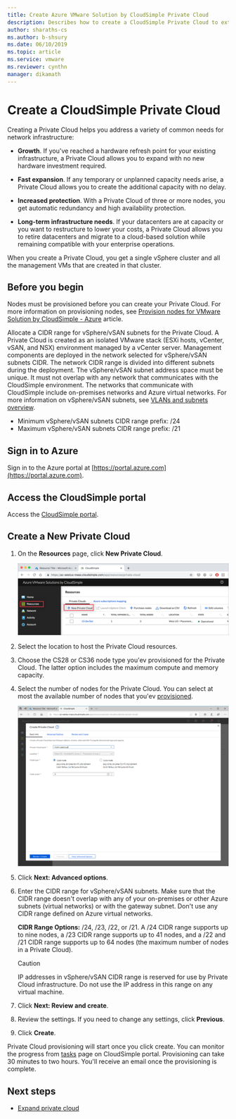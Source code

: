```yaml
--- 
title: Create Azure VMware Solution by CloudSimple Private Cloud
description: Describes how to create a CloudSimple Private Cloud to extend VMware workloads to the cloud with operational flexibility and continuity
author: sharaths-cs
ms.author: b-shsury 
ms.date: 06/10/2019 
ms.topic: article 
ms.service: vmware 
ms.reviewer: cynthn 
manager: dikamath 
---
```


# Create a CloudSimple Private Cloud

Creating a Private Cloud helps you address a variety of common needs for network infrastructure:

* **Growth**. If you've reached a hardware refresh point for your existing infrastructure, a Private Cloud allows you to expand with no new hardware investment required.

* **Fast expansion**. If any temporary or unplanned capacity needs arise, a Private Cloud allows you to create the additional capacity with no delay.

* **Increased protection**. With a Private Cloud of three or more nodes, you get automatic redundancy and high availability protection.

* **Long-term infrastructure needs**. If your datacenters are at capacity or you want to restructure to lower your costs, a Private Cloud allows you to retire datacenters and migrate to a cloud-based solution while remaining compatible with your enterprise operations.

When you create a Private Cloud, you get a single vSphere cluster and all the management VMs that are created in that cluster.

## Before you begin

Nodes must be provisioned before you can create your Private Cloud.  For more information on provisioning nodes, see [Provision nodes for VMware Solution by CloudSimple - Azure](create-nodes.md) article.

Allocate a CIDR range for vSphere/vSAN subnets for the Private Cloud. A Private Cloud is created as an isolated VMware stack (ESXi hosts, vCenter, vSAN, and NSX) environment managed by a vCenter server. Management components are deployed in the network selected for vSphere/vSAN subnets CIDR. The network CIDR range is divided into different subnets during the deployment.  The vSphere/vSAN subnet address space must be unique. It must not overlap with any network that communicates with the CloudSimple environment.  The networks that communicate with CloudSimple include on-premises networks and Azure virtual networks.  For more information on vSphere/vSAN subnets, see [VLANs and subnets overview](cloudsimple-vlans-subnets.md).

* Minimum vSphere/vSAN subnets CIDR range prefix: /24 
* Maximum vSphere/vSAN subnets CIDR range prefix: /21

## Sign in to Azure

Sign in to the Azure portal at [https://portal.azure.com](https://portal.azure.com).

## Access the CloudSimple portal

Access the [CloudSimple portal](access-cloudsimple-portal.md).

## Create a New Private Cloud

1. On the **Resources** page, click **New Private Cloud**.

    ![Create a Private Cloud - how to start](media/create-pc-button.png)

2. Select the location to host the Private Cloud resources.

3. Choose the CS28 or CS36 node type you'ev provisioned for the Private Cloud. The latter option includes the maximum compute and memory capacity.

4. Select the number of nodes for the Private Cloud. You can select at most the available number of nodes that you'ev [provisioned](create-nodes.md).

    ![Create a Private Cloud - basic settings](media/create-private-cloud-basic-info.png)

5. Click **Next: Advanced options**.

6. Enter the CIDR range for vSphere/vSAN subnets. Make sure that the CIDR range doesn't overlap with any of your on-premises or other Azure subnets (virtual networks) or with the gateway subnet.  Don't use any CIDR range defined on Azure virtual networks.
    
    **CIDR Range Options:** /24, /23, /22, or /21. A /24 CIDR range supports up to nine nodes, a /23 CIDR range supports up to 41 nodes, and a /22 and /21 CIDR range supports up to 64 nodes (the maximum number of nodes in a Private Cloud).

    > [!CAUTION]
    > IP addresses in vSphere/vSAN CIDR range is reserved for use by Private Cloud infrastructure.  Do not use the IP address in this range on any virtual machine.

7. Click **Next: Review and create**.

8. Review the settings. If you need to change any settings, click **Previous**.

9. Click **Create**.

Private Cloud provisioning will start once you click create.  You can monitor the progress from [tasks](https://docs.azure.cloudsimple.com/activity/#tasks) page on CloudSimple portal.  Provisioning can take 30 minutes to two hours.  You'll receive an email once the provisioning is complete.

## Next steps

* [Expand private cloud](expand-private-cloud.md)